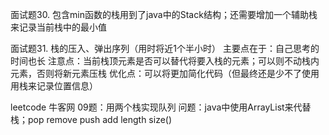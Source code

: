 面试题30. 包含min函数的栈用到了java中的Stack结构；还需要增加一个辅助栈来记录当前栈中的最小值

面试题31. 栈的压入、弹出序列（用时将近1个半小时）
主要点在于：自己思考的时间也长
注意点：当前栈顶元素是否可以替代将要入栈的元素；可以则不动栈内元素，否则将新元素压栈
优化点：可以将更加简化代码（但最终还是少不了使用用栈来记录位置信息）

leetcode 牛客网
09题：用两个栈实现队列
问题：java中使用ArrayList来代替栈；pop remove  push add   length size()